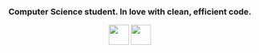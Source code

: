 <br clear="both">

<h3 align="center">Computer Science student. In love with clean, efficient code.</h3>


<div align="center">
  <img src="https://cdn.jsdelivr.net/gh/devicons/devicon@latest/icons/c/c-line.svg" height="40" />
  <img src="https://cdn.jsdelivr.net/gh/devicons/devicon@latest/icons/python/python-original.svg" height="40" />  
</div>
